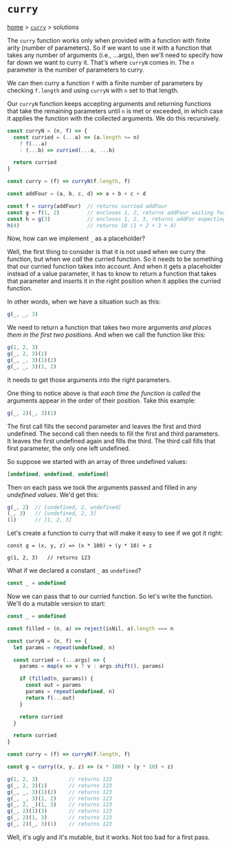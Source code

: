 # `curry`

[home](../README.md) &gt; [`curry`](./README.md) &gt; solutions

The `curry` function works only when provided with a function with finite arity (number of parameters). So if we want to use it with a function that takes any number of arguments (i.e., ...args), then we'll need to specify how far down we want to curry it. That's where `curryN` comes in. The `n` parameter is the number of parameters to curry.

We can then curry a function `f` with a finite number of parameters by checking `f.length` and using `curryN` with `n` set to that length.

Our `curryN` function keeps accepting arguments and returning functions that take the remaining parameters until `n` is met or exceeded, in which case it applies the function with the collected arguments. We do this recursively.

```js
const curryN = (n, f) => {
  const curried = (...a) => (a.length >= n)
    ? f(...a)
    : (...b) => curried(...a, ...b)

  return curried
}

const curry = (f) => curryN(f.length, f)

const addFour = (a, b, c, d) => a + b + c + d

const f = curry(addFour)  // returns curried addFour
const g = f(1, 2)         // encloses 1, 2, returns addFour waiting for 2 more
const h = g(3)            // encloses 1, 2, 3, returns addFor expecting last number
h(4)                      // returns 10 (1 + 2 + 3 + 4)
```

Now, how can we implement `_` as a placeholder?

Well, the first thing to consider is that it is not used when we curry the function, but when we *call* the curried function. So it needs to be something that our curried function takes into account. And when it gets a placeholder instead of a value parameter, it has to know to return a function that takes that parameter and inserts it in the right position when it applies the curried function.

In other words, when we have a situation such as this:

```js
g(_, _, 3)
```

We need to return a function that takes two more arguments *and places them in the first two positions*. And when we call the function like this:

```js
g(1, 2, 3)
g(_, 2, 3)(1)
g(_, _, 3)(1)(2)
g(_, _, 3)(1, 2)
```

It needs to get those arguments into the right parameters.

One thing to notice above is that *each time the function is called* the arguments appear in the order of their position. Take this example:

```js
g(_, 2)(_, 3)(1)
```

The first call fills the second parameter and leaves the first and third undefined. The second call then needs to fill the first and third parameters. It leaves the first undefined again and fills the third. The third call fills that first parameter, the only one left undefined.

So suppose we started with an array of three undefined values:

```js
[undefined, undefined, undefined]
```

Then on each pass we took the arguments passed and filled in any *undefined values*. We'd get this:

```js
g(_, 2)  // [undefined, 2, undefined]
(_, 3)   // [undefined, 2, 3]
(1)      // [1, 2, 3]
```

Let's create a function to curry that will make it easy to see if we got it right:

```
const g = (x, y, z) => (x * 100) + (y * 10) + z

g(1, 2, 3)   // returns 123
```

What if we declared a constant `_` as `undefined`?

```js
const _ = undefined
```

Now we can pass that to our curried function. So let's write the function. We'll do a mutable version to start:

```js
const _ = undefined

const filled = (n, a) => reject(isNil, a).length === n

const curryN = (n, f) => {
  let params = repeat(undefined, n)

  const curried = (...args) => {
    params = map(v => v ? v : args.shift(), params)

    if (filled(n, params)) {
      const out = params
      params = repeat(undefined, n)
      return f(...out)
    }

    return curried
  }

  return curried
}

const curry = (f) => curryN(f.length, f)

const g = curry((x, y, z) => (x * 100) + (y * 10) + z)

g(1, 2, 3)          // returns 123
g(_, 2, 3)(1)       // returns 123
g(_, _, 3)(1)(2)    // returns 123
g(_, _, 3)(1, 2)    // returns 123
g(_, 2, _)(1, 3)    // returns 123
g(_, 2)(1)(3)       // returns 123
g(_, 2)(1, 3)       // returns 123
g(_, 2)(_, 3)(1)    // returns 123
```

Well, it's ugly and it's mutable, but it works. Not too bad for a first pass.
